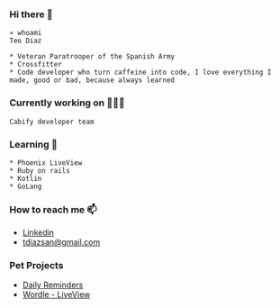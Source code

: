 ### Hi there 👋

```console
» whoami                      
Teo Diaz

* Veteran Paratrooper of the Spanish Army
* Crossfitter
* Code developer who turn caffeine into code, I love everything I made, good or bad, because always learned
```

### Currently working on 👨🏻‍💻
```console
Cabify developer team
```

### Learning :book:
```console
* Phoenix LiveView
* Ruby on rails
* Kotlin
* GoLang
```

### How to reach me 📫

* [Linkedin](https://www.linkedin.com/in/teodiaz/)
* tdiazsan@gmail.com

### Pet Projects

* [Daily Reminders](https://daily-reminders.herokuapp.com/)
* [Wordle - LiveView](https://wordlegame.herokuapp.com/)


<!--
**TeoDiaz/TeoDiaz** is a ✨ _special_ ✨ repository because its `README.md` (this file) appears on your GitHub profile.

Here are some ideas to get you started:

- 🔭 I’m currently working on ...
- 🌱 I’m currently learning ...
- 👯 I’m looking to collaborate on ...
- 🤔 I’m looking for help with ...
- 💬 Ask me about ...
- 📫 How to reach me: ...
- 😄 Pronouns: ...
- ⚡ Fun fact: ...
-->

